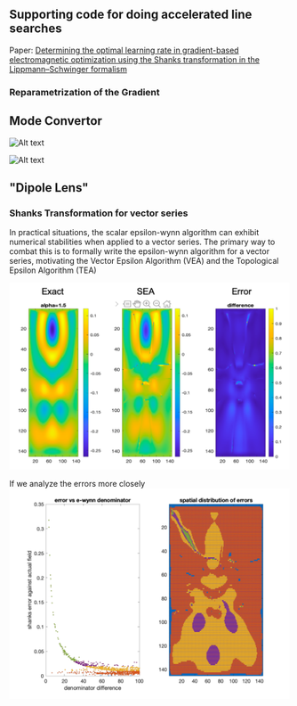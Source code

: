 ## Supporting code for doing accelerated line searches
Paper: [Determining the optimal learning rate in gradient-based electromagnetic optimization using the Shanks transformation in the Lippmann–Schwinger formalism](https://www.osapublishing.org/ol/abstract.cfm?uri=ol-45-3-595)

### Reparametrization of the Gradient

## Mode Convertor
![Alt text](./img/iteration_demo.png?raw=true "Title")

![Alt text](./img/comparison_structure.png?raw=true "Title")


## "Dipole Lens"

### Shanks Transformation for vector series
In practical situations, the scalar epsilon-wynn algorithm can exhibit numerical stabilities when applied to a vector series. The primary way to combat this is to formally write the epsilon-wynn algorithm for a vector series, motivating the Vector Epsilon Algorithm (VEA) and the Topological Epsilon Algorithm (TEA)

![Alt text](./img/SEA_error.png?raw=true "Title")

If we analyze the errors more closely
![Alt text](./img/distribution_e-wynn.png?raw=true "Title")


